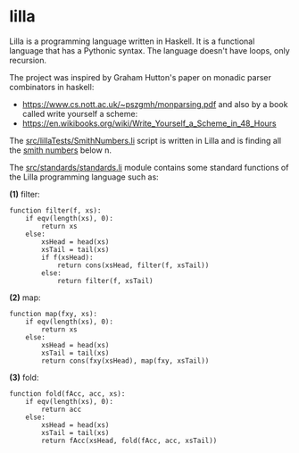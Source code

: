 # lilla

Lilla is a programming language written in Haskell. 
It is a functional language that has a Pythonic syntax.
The language doesn't have loops, only recursion.

The project was inspired by Graham Hutton's paper on monadic parser combinators in haskell:
 - https://www.cs.nott.ac.uk/~pszgmh/monparsing.pdf
and also by a book called write yourself a scheme:
 - https://en.wikibooks.org/wiki/Write_Yourself_a_Scheme_in_48_Hours


The [src/lillaTests/SmithNumbers.li](https://github.com/habospace/Lilla/blob/master/src/lillaTests/SmithNumbers.li) script is written in Lilla and is finding all the [smith numbers](https://en.wikipedia.org/wiki/Smith_number) below n. 

The [src/standards/standards.li](https://github.com/habospace/Lilla/blob/master/src/standards/standards.li) module contains 
some standard functions of the Lilla programming language such as:

**(1)** filter:

```
function filter(f, xs):
    if eqv(length(xs), 0):
        return xs
    else:
        xsHead = head(xs)
        xsTail = tail(xs)
        if f(xsHead):
            return cons(xsHead, filter(f, xsTail))
        else:
            return filter(f, xsTail)
```

**(2)** map:

```
function map(fxy, xs):
    if eqv(length(xs), 0):
        return xs
    else:
        xsHead = head(xs)
        xsTail = tail(xs)
        return cons(fxy(xsHead), map(fxy, xsTail))
```

**(3)** fold:

```
function fold(fAcc, acc, xs):
    if eqv(length(xs), 0):
        return acc
    else:
        xsHead = head(xs)
        xsTail = tail(xs)
        return fAcc(xsHead, fold(fAcc, acc, xsTail))
```
